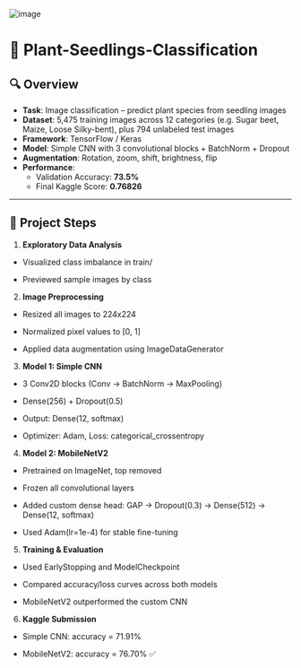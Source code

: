 ![image](https://github.com/user-attachments/assets/35995544-6526-4154-9d48-707fb2613628)

# 🌿 Plant-Seedlings-Classification

## 🔍 Overview

- **Task**: Image classification – predict plant species from seedling images
- **Dataset**: 5,475 training images across 12 categories (e.g. Sugar beet, Maize, Loose Silky-bent), plus 794 unlabeled test images
- **Framework**: TensorFlow / Keras
- **Model**: Simple CNN with 3 convolutional blocks + BatchNorm + Dropout
- **Augmentation**: Rotation, zoom, shift, brightness, flip
- **Performance**:  
  - Validation Accuracy: **73.5%**  
  - Final Kaggle Score: **0.76826**

---

## 🚀 Project Steps

1. **Exploratory Data Analysis**

  - Visualized class imbalance in train/
    
  - Previewed sample images by class

2. **Image Preprocessing**

  - Resized all images to 224x224
  
  - Normalized pixel values to [0, 1]
  
  - Applied data augmentation using ImageDataGenerator

3. **Model 1: Simple CNN**

  - 3 Conv2D blocks (Conv → BatchNorm → MaxPooling)
  
  - Dense(256) + Dropout(0.5)
  
  - Output: Dense(12, softmax)
  
  - Optimizer: Adam, Loss: categorical_crossentropy

4. **Model 2: MobileNetV2**

  - Pretrained on ImageNet, top removed
    
  - Frozen all convolutional layers
    
  - Added custom dense head: GAP → Dropout(0.3) → Dense(512) → Dense(12, softmax)
    
  - Used Adam(lr=1e-4) for stable fine-tuning

5. **Training & Evaluation**

  - Used EarlyStopping and ModelCheckpoint
    
  - Compared accuracy/loss curves across both models
    
  - MobileNetV2 outperformed the custom CNN

6. **Kaggle Submission**

  - Simple CNN: accuracy = 71.91%
    
  - MobileNetV2: accuracy = 76.70% ✅

